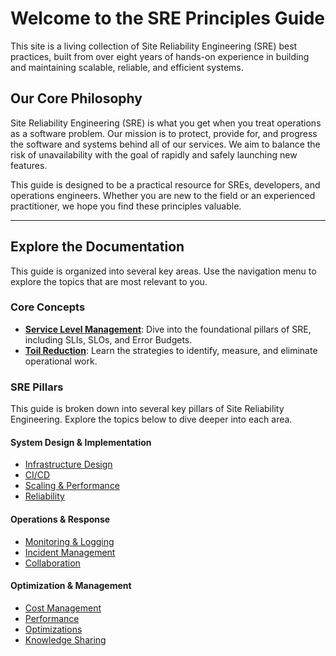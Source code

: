 # Welcome to the SRE Principles Guide

This site is a living collection of Site Reliability Engineering (SRE) best practices, built from over eight years of hands-on experience in building and maintaining scalable, reliable, and efficient systems.

## Our Core Philosophy

Site Reliability Engineering (SRE) is what you get when you treat operations as a software problem. Our mission is to protect, provide for, and progress the software and systems behind all of our services. We aim to balance the risk of unavailability with the goal of rapidly and safely launching new features.

This guide is designed to be a practical resource for SREs, developers, and operations engineers. Whether you are new to the field or an experienced practitioner, we hope you find these principles valuable.

---

## Explore the Documentation

This guide is organized into several key areas. Use the navigation menu to explore the topics that are most relevant to you.

### Core Concepts

- [**Service Level Management**](./service-level-mgt.md): Dive into the foundational pillars of SRE, including SLIs, SLOs, and Error Budgets.
- [**Toil Reduction**](./toil-reduction.md): Learn the strategies to identify, measure, and eliminate operational work.

### SRE Pillars

This guide is broken down into several key pillars of Site Reliability Engineering. Explore the topics below to dive deeper into each area.

#### System Design & Implementation
- [Infrastructure Design](./infra-design.md)
- [CI/CD](./ci-cd.md)
- [Scaling & Performance](./scaling.md)
- [Reliability](./reliability.md)

#### Operations & Response
- [Monitoring & Logging](./monitoring-logging.md)
- [Incident Management](./incident-mgt.md)
- [Collaboration](./collab.md)

#### Optimization & Management
- [Cost Management](./cost-mgt.md)
- [Performance](./performance.md)
- [Optimizations](./optimizations.md)
- [Knowledge Sharing](./knowledge-base.md)

